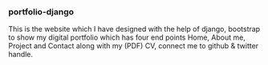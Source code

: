 ### portfolio-django

This is the website which I have designed with the help of django, bootstrap to show my digital portfolio which
has four end points Home, About me, Project and Contact along with my (PDF) CV, connect me to github & twitter handle.
